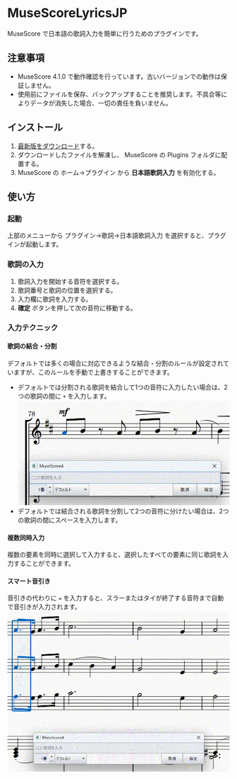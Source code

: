 # MuseScoreLyricsJP
MuseScore で日本語の歌詞入力を簡単に行うためのプラグインです。

## 注意事項
 - MuseScore 4.1.0 で動作確認を行っています。古いバージョンでの動作は保証しません。
 - 使用前にファイルを保存、バックアップすることを推奨します。不具合等によりデータが消失した場合、一切の責任を負いません。

## インストール
1. [最新版をダウンロード](https://github.com/bakajikara/MuseScoreLyricsJP/archive/refs/tags/v1.0.0.zip)する。
2. ダウンロードしたファイルを解凍し、 MuseScore の Plugins フォルダに配置する。
3. MuseScore の ホーム→プラグイン から **日本語歌詞入力** を有効化する。

## 使い方
### 起動
上部のメニューから プラグイン→歌詞→日本語歌詞入力 を選択すると、プラグインが起動します。

### 歌詞の入力
1. 歌詞入力を開始する音符を選択する。
2. 歌詞番号と歌詞の位置を選択する。
3. 入力欄に歌詞を入力する。
4. **確定** ボタンを押して次の音符に移動する。

### 入力テクニック
#### 歌詞の結合・分割
デフォルトでは多くの場合に対応できるような結合・分割のルールが設定されていますが、このルールを手動で上書きすることができます。
 - デフォルトでは分割される歌詞を結合して1つの音符に入力したい場合は、2つの歌詞の間に `+` を入力します。
 ![combining](/images/combining.gif)
 - デフォルトでは結合される歌詞を分割して2つの音符に分けたい場合は、2つの歌詞の間にスペースを入力します。

#### 複数同時入力
複数の要素を同時に選択して入力すると、選択したすべての要素に同じ歌詞を入力することができます。

#### スマート音引き
音引きの代わりに `=` を入力すると、スラーまたはタイが終了する音符まで自動で音引きが入力されます。
![smart-onbiki](/images/smart-onbiki.gif)

